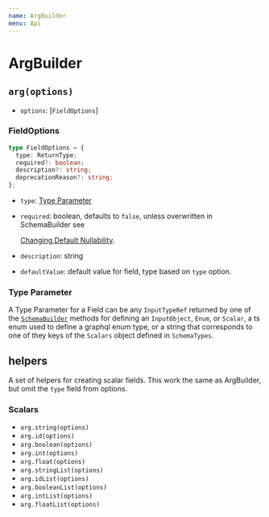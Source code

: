 ```yaml
---
name: ArgBuilder
menu: Api
---
```


# ArgBuilder

## `arg(options)`

- `options`: \[`FieldOptions`\]

### FieldOptions

```typescript
type FieldOptions = {
  type: ReturnType;
  required?: boolean;
  description?: string;
  deprecationReason?: string;
};
```

- `type`: [Type Parameter](arg-builder.md#type-parameter)
- `required`: boolean, defaults to `false`, unless overwritten in SchemaBuilder see

  [Changing Default Nullability](../guide/changing-default-nullability.md).

- `description`: string
- `defaultValue`: default value for field, type based on `type` option.

### Type Parameter

A Type Parameter for a Field can be any `InputTypeRef` returned by one of the
[`SchemaBuilder`](https://github.com/hayes/giraphql/tree/a813922505511a8b5971e4f2dcd9592dd9b98e30/docs/api/guide/schema-builder.md)
methods for defining an `InputObject`, `Enum`, or `Scalar`, a ts enum used to define a graphql enum
type, or a string that corresponds to one of they keys of the `Scalars` object defined in
`SchemaTypes`.

## helpers

A set of helpers for creating scalar fields. This work the same as ArgBuilder, but omit the `type`
field from options.

### Scalars

- `arg.string(options)`
- `arg.id(options)`
- `arg.boolean(options)`
- `arg.int(options)`
- `arg.float(options)`
- `arg.stringList(options)`
- `arg.idList(options)`
- `arg.booleanList(options)`
- `arg.intList(options)`
- `arg.floatList(options)`

